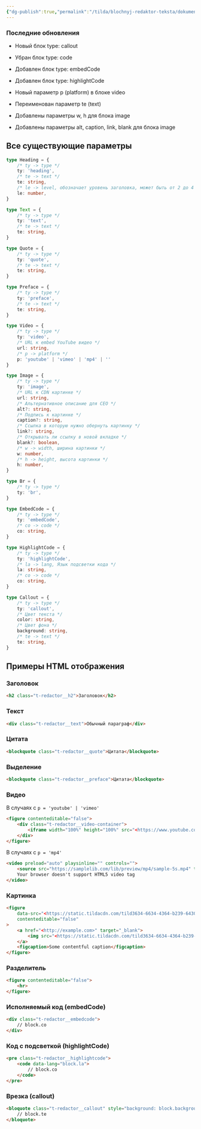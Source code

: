 ```yaml
---
{"dg-publish":true,"permalink":"/tilda/blochnyj-redaktor-teksta/dokumentacziya-blokov/"}
---
```



### Последние обновления

- Новый блок type: callout
- Убран блок type: code
- Добавлен блок type: embedCode
- Добавлен блок type: highlightCode

- Новый параметр p (platform) в блоке video
- Переименован параметр te (text)
- Добавлены параметры w, h для блока image
- Добавлены параметры alt, caption, link, blank для блока image

## Все существующие параметры

```ts
type Heading = {
	/* ty -> type */
	ty: 'heading',
	/* te -> text */
	te: string,
	/* le -> level, обозначает уровень заголовка, может быть от 2 до 4 */
	le: number,
}

type Text = {
	/* ty -> type */
	ty: 'text',
	/* te -> text */
	te: string,
}

type Quote = {
	/* ty -> type */
	ty: 'quote',
	/* te -> text */
	te: string,
}

type Preface = {
	/* ty -> type */
	ty: 'preface',
	/* te -> text */
	te: string,
}

type Video = {
	/* ty -> type */
	ty: 'video',
	/* URL к embed YouTube видео */
	url: string,
	/* p -> platform */
	p: 'youtube' | 'vimeo' | 'mp4' | ''
}

type Image = {
	/* ty -> type */
	ty: 'image',
	/* URL к CDN картинке */
	url: string,
	/* Альтернативное описание для СЕО */
	alt?: string,
	/* Подпись к картинке */
	caption?: string,
	/* Ссылка в которую нужно обернуть картинку */
	link?: string,
	/* Открывать ли ссылку в новой вкладке */
	blank?: boolean,
	/* w -> width, ширина картинки */
	w: number,
	/* h -> height, высота картинки */
	h: number,
}

type Br = {
	/* ty -> type */
	ty: 'br',
}

type EmbedCode = {
	/* ty -> type */
	ty: 'embedCode',
	/* co -> code */
	co: string,
}

type HighlightCode = {
	/* ty -> type */
	ty: 'highlightCode',
	/* la -> lang, Язык подсветки кода */
	la: string,
	/* co -> code */
	co: string,
}

type Callout = {
	/* ty -> type */
	ty: 'callout',
	/* Цвет текста */
	color: string,
	/* Цвет фона */
	background: string,
	/* te -> text */
	te: string,
}
```

## Примеры HTML отображения

### Заголовок
```html
<h2 class="t-redactor__h2">Заголовок</h2>
```

### Текст
```html
<div class="t-redactor__text">Обычный параграф</div>
```

### Цитата

```html
<blockquote class="t-redactor__quote">Цитата</blockquote>
```

### Выделение

```html
<blockquote class="t-redactor__preface">Цитата</blockquote>
```

### Видео

В случаях с `p = 'youtube' | 'vimeo'`

```html
<figure contenteditable="false">
	<div class="t-redactor__video-container">
		<iframe width="100%" height="100%" src="<https://www.youtube.com/embed/pssoR-Bb5UM>" frameborder="0" webkitallowfullscreen="" mozallowfullscreen="" allowfullscreen=""></iframe>
	</div>
</figure>
```

В случаях с `p = 'mp4'`

```html
<video preload="auto" playsinline="" controls="">
	<source src="https://samplelib.com/lib/preview/mp4/sample-5s.mp4" type="video/mp4">
	Your browser doesn't support HTML5 video tag
</video>
```

### Картинка

```html
<figure
	data-src="<https://static.tildacdn.com/tild3634-6634-4364-b239-643038313465/1_1.jpg>" 
	contenteditable="false"
>
	<a href="<http://example.com>" target="_blank">
		<img src="<https://static.tildacdn.com/tild3634-6634-4364-b239-643038313465/1_1.jpg>" alt="Some alt text">
	</a>
	<figcaption>Some contentful caption</figcaption>
</figure>
```

### Разделитель

```html
<figure contenteditable="false">
	<hr>
</figure>
```

### Исполняемый код (embedCode)

```html
<div class="t-redactor__embedcode">
	// block.co
</div>
```

### Код с подсветкой (highlightCode)

```html
<pre class="t-redactor__highlightcode">
	<code data-lang="block.la">
		// block.co
	</code>
</pre>
```

### Врезка (callout)

```html
<bloquote class="t-redactor__callout" style="background: block.background; color: block.color;">
	// block.te
</bloquote>
```

